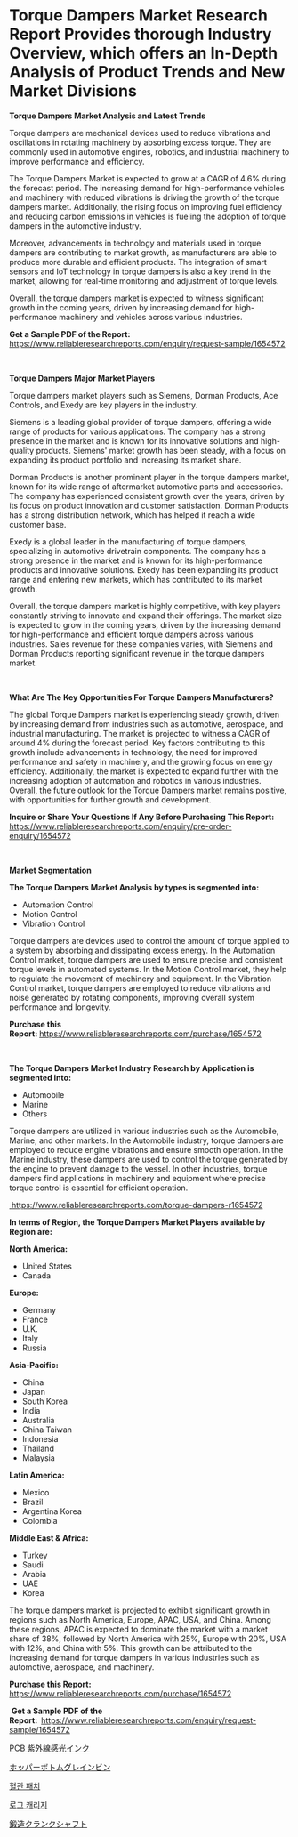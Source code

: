 <p><h1>Torque Dampers Market Research Report Provides thorough Industry Overview, which offers an In-Depth Analysis of Product Trends and New Market Divisions</h1></p><p><strong>Torque Dampers Market Analysis and Latest Trends</strong></p>
<p><p>Torque dampers are mechanical devices used to reduce vibrations and oscillations in rotating machinery by absorbing excess torque. They are commonly used in automotive engines, robotics, and industrial machinery to improve performance and efficiency.</p><p>The Torque Dampers Market is expected to grow at a CAGR of 4.6% during the forecast period. The increasing demand for high-performance vehicles and machinery with reduced vibrations is driving the growth of the torque dampers market. Additionally, the rising focus on improving fuel efficiency and reducing carbon emissions in vehicles is fueling the adoption of torque dampers in the automotive industry.</p><p>Moreover, advancements in technology and materials used in torque dampers are contributing to market growth, as manufacturers are able to produce more durable and efficient products. The integration of smart sensors and IoT technology in torque dampers is also a key trend in the market, allowing for real-time monitoring and adjustment of torque levels.</p><p>Overall, the torque dampers market is expected to witness significant growth in the coming years, driven by increasing demand for high-performance machinery and vehicles across various industries.</p></p>
<p><strong>Get a Sample PDF of the Report:&nbsp;</strong> <a href="https://www.reliableresearchreports.com/enquiry/request-sample/1654572">https://www.reliableresearchreports.com/enquiry/request-sample/1654572</a></p>
<p>&nbsp;</p>
<p><strong>Torque Dampers Major Market Players</strong></p>
<p><p>Torque dampers market players such as Siemens, Dorman Products, Ace Controls, and Exedy are key players in the industry. </p><p>Siemens is a leading global provider of torque dampers, offering a wide range of products for various applications. The company has a strong presence in the market and is known for its innovative solutions and high-quality products. Siemens' market growth has been steady, with a focus on expanding its product portfolio and increasing its market share.</p><p>Dorman Products is another prominent player in the torque dampers market, known for its wide range of aftermarket automotive parts and accessories. The company has experienced consistent growth over the years, driven by its focus on product innovation and customer satisfaction. Dorman Products has a strong distribution network, which has helped it reach a wide customer base.</p><p>Exedy is a global leader in the manufacturing of torque dampers, specializing in automotive drivetrain components. The company has a strong presence in the market and is known for its high-performance products and innovative solutions. Exedy has been expanding its product range and entering new markets, which has contributed to its market growth.</p><p>Overall, the torque dampers market is highly competitive, with key players constantly striving to innovate and expand their offerings. The market size is expected to grow in the coming years, driven by the increasing demand for high-performance and efficient torque dampers across various industries. Sales revenue for these companies varies, with Siemens and Dorman Products reporting significant revenue in the torque dampers market.</p></p>
<p>&nbsp;</p>
<p><strong>What Are The Key Opportunities For Torque Dampers Manufacturers?</strong></p>
<p><p>The global Torque Dampers market is experiencing steady growth, driven by increasing demand from industries such as automotive, aerospace, and industrial manufacturing. The market is projected to witness a CAGR of around 4% during the forecast period. Key factors contributing to this growth include advancements in technology, the need for improved performance and safety in machinery, and the growing focus on energy efficiency. Additionally, the market is expected to expand further with the increasing adoption of automation and robotics in various industries. Overall, the future outlook for the Torque Dampers market remains positive, with opportunities for further growth and development.</p></p>
<p><strong>Inquire or Share Your Questions If Any Before Purchasing This Report:</strong> <a href="https://www.reliableresearchreports.com/enquiry/pre-order-enquiry/1654572">https://www.reliableresearchreports.com/enquiry/pre-order-enquiry/1654572</a></p>
<p>&nbsp;</p>
<p><strong>Market Segmentation</strong></p>
<p><strong>The Torque Dampers Market Analysis by types is segmented into:</strong></p>
<p><ul><li>Automation Control</li><li>Motion Control</li><li>Vibration Control</li></ul></p>
<p><p>Torque dampers are devices used to control the amount of torque applied to a system by absorbing and dissipating excess energy. In the Automation Control market, torque dampers are used to ensure precise and consistent torque levels in automated systems. In the Motion Control market, they help to regulate the movement of machinery and equipment. In the Vibration Control market, torque dampers are employed to reduce vibrations and noise generated by rotating components, improving overall system performance and longevity.</p></p>
<p><strong>Purchase this Report:&nbsp;</strong><a href="https://www.reliableresearchreports.com/purchase/1654572">https://www.reliableresearchreports.com/purchase/1654572</a></p>
<p>&nbsp;</p>
<p><strong>The Torque Dampers Market Industry Research by Application is segmented into:</strong></p>
<p><ul><li>Automobile</li><li>Marine</li><li>Others</li></ul></p>
<p><p>Torque dampers are utilized in various industries such as the Automobile, Marine, and other markets. In the Automobile industry, torque dampers are employed to reduce engine vibrations and ensure smooth operation. In the Marine industry, these dampers are used to control the torque generated by the engine to prevent damage to the vessel. In other industries, torque dampers find applications in machinery and equipment where precise torque control is essential for efficient operation.</p></p>
<p><a href="https://www.reliableresearchreports.com/torque-dampers-r1654572">&nbsp;https://www.reliableresearchreports.com/torque-dampers-r1654572</a></p>
<p><strong>In terms of Region, the Torque Dampers Market Players available by Region are:</strong></p>
<p>
    <p> <strong> North America: </strong>
        <ul>
            <li>United States</li>
            <li>Canada</li>
        </ul>
        </p> 
    <p> <strong> Europe: </strong>
        <ul>
            <li>Germany</li>
            <li>France</li>
            <li>U.K.</li>
            <li>Italy</li>
            <li>Russia</li>
        </ul>
        </p> 
    <p> <strong> Asia-Pacific: </strong>
        <ul>
            <li>China</li>
            <li>Japan</li>
            <li>South Korea</li>
            <li>India</li>
            <li>Australia</li>
            <li>China Taiwan</li>
            <li>Indonesia</li>
            <li>Thailand</li>
            <li>Malaysia</li>
        </ul>
        </p> 
    <p> <strong> Latin America: </strong>
        <ul>
            <li>Mexico</li>
            <li>Brazil</li>
            <li>Argentina Korea</li>
            <li>Colombia</li>
        </ul>
        </p> 
    <p> <strong> Middle East & Africa: </strong>
        <ul>
            <li>Turkey</li>
            <li>Saudi</li>
            <li>Arabia</li>
            <li>UAE</li>
            <li>Korea</li>
        </ul>
    </p>
    </p>
<p><p>The torque dampers market is projected to exhibit significant growth in regions such as North America, Europe, APAC, USA, and China. Among these regions, APAC is expected to dominate the market with a market share of 38%, followed by North America with 25%, Europe with 20%, USA with 12%, and China with 5%. This growth can be attributed to the increasing demand for torque dampers in various industries such as automotive, aerospace, and machinery.</p></p>
<p><strong>Purchase this Report: </strong><a href="https://www.reliableresearchreports.com/purchase/1654572">https://www.reliableresearchreports.com/purchase/1654572</a></p>
<p>&nbsp;<strong>Get a Sample PDF of the Report:&nbsp;&nbsp;</strong><a href="https://www.reliableresearchreports.com/enquiry/request-sample/1654572">https://www.reliableresearchreports.com/enquiry/request-sample/1654572</a></p>
<p><strong></strong></p>
<p><p><a href="https://github.com/zekaoe592392/Market-Research-Report-List-1/blob/main/739174837806.md">PCB 紫外線感光インク</a></p><p><a href="https://medium.com/@nicholas.ellison0076890/%E3%83%9B%E3%83%83%E3%83%91%E3%83%BC%E3%83%9C%E3%83%88%E3%83%A0%E7%A9%80%E7%89%A9%E7%94%A8%E3%83%93%E3%83%B3%E3%81%AE%E5%B8%82%E5%A0%B4%E5%B1%95%E6%9C%9B-%E6%A5%AD%E7%95%8C%E6%A6%82%E8%A6%81%E3%81%A8%E4%BA%88%E6%B8%AC-2024%E5%B9%B4%E3%81%8B%E3%82%892031%E5%B9%B4%E3%81%BE%E3%81%A7-c7fbe9753f64">ホッパーボトムグレインビン</a></p><p><a href="https://medium.com/@jackieshlerin9805/%ED%98%88%EA%B4%80-%ED%8C%A8%EC%B9%98-%EC%8B%9C%EC%9E%A5-%EC%A0%90%EC%9C%A0%EC%9C%A8-%EC%A7%84%ED%99%94-%EB%B0%8F-%EC%8B%9C%EC%9E%A5-%EC%84%B1%EC%9E%A5-%EC%B6%94%EC%9D%B4-2024-2031-327141a58122">혈관 패치</a></p><p><a href="https://github.com/PhilToryphy7876567/Market-Research-Report-List-1/blob/main/778219433872.md">로그 캐리지</a></p><p><a href="https://medium.com/@nicholas.ellison0076890/%E9%8D%9B%E9%80%A0%E3%82%AF%E3%83%A9%E3%83%B3%E3%82%AF%E3%82%B7%E3%83%A3%E3%83%95%E3%83%88%E5%B8%82%E5%A0%B4-%E5%B8%82%E5%A0%B4cagr-%E5%B8%82%E5%A0%B4%E3%83%88%E3%83%AC%E3%83%B3%E3%83%89-%E3%81%8A%E3%82%88%E3%81%B3%E6%88%90%E9%95%B7%E6%88%A6%E7%95%A5%E3%81%AB%E9%96%A2%E3%81%99%E3%82%8B%E6%B4%9E%E5%AF%9F-4ca12284cf2c">鍛造クランクシャフト</a></p></p>